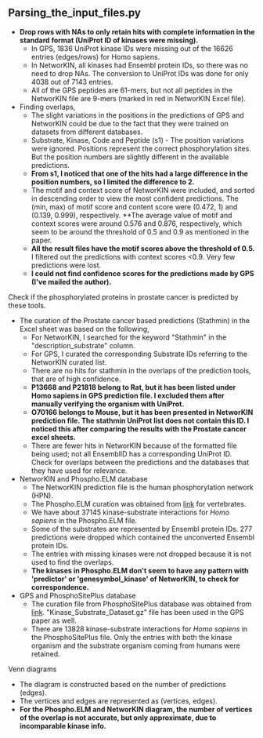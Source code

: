 ## Parsing_the_input_files.py  
- **Drop rows with NAs to only retain hits with complete information in the standard format (UniProt ID of kinases were missing).** 
  - In GPS, 1836 UniProt kinase IDs were missing out of the 16626 entries (edges/rows) for Homo sapiens.  
  - In NetworKIN, all kinases had Ensembl protein IDs, so there was no need to drop NAs. The conversion to UniProt IDs was done for only 4038 out of 7143 entries.  
  - All of the GPS peptides are 61-mers, but not all peptides in the NetworKIN file are 9-mers (marked in red in NetworKIN Excel file).  
- Finding overlaps,  
  - The slight variations in the positions in the predictions of GPS and NetworKIN could be due to the fact that they were trained on datasets from different databases.  
  - Substrate, Kinase, Code and Peptide (s1) - The position variations were ignored. Positions represent the correct phosphorylation sites. But the position numbers are slightly different in the available predictions.  
  - **From s1, I noticed that one of the hits had a large difference in the position numbers, so I limited the difference to 2.** 
  - The motif and context score of NetworKIN were included, and sorted in descending order to view the most confident predictions. The (min, max) of motif score and content score were (0.472, 1) and (0.139, 0.999), respectively. **The average value of motif and context scores were around 0.576 and 0.876, respectively, which seem to be around the threshold of 0.5 and 0.9 as mentioned in the paper.  
  - **All the result files have the motif scores above the threshold of 0.5.** I filtered out the predictions with context scores <0.9. Very few predictions were lost.  
  - **I could not find confidence scores for the predictions made by GPS (I've mailed the author).**

Check if the phosphorylated proteins in prostate cancer is predicted by these tools.  
- The curation of the Prostate cancer based predictions (Stathmin) in the Excel sheet was based on the following,  
  - For NetworKIN, I searched for the keyword "Stathmin" in the "description_substrate" column.  
  - For GPS, I curated the corresponding Substrate IDs referring to the NetworKIN curated list.  
  - There are no hits for stathmin in the overlaps of the prediction tools, that are of high confidence.    
  - **P13668 and P21818 belong to Rat, but it has been listed under Homo sapiens in GPS prediction file. I excluded them after manually verifying the organism with UniProt.**  
  - **O70166 belongs to Mouse, but it has been presented in NetworKIN prediction file. The stathmin UniProt list does not contain this ID. I noticed this after comparing the results with the Prostate cancer excel sheets.** 
  - There are fewer hits in NetworKIN because of the formatted file being used; not all EnsemblID has a corresponding UniProt ID.  
Check for overlaps between the predictions and the databases that they have used for relevance.  
- NetworKIN and Phospho.ELM database
  - The NetworKIN prediction file is the human phosphorylation network (HPN).  
  - The Phospho.ELM curation was obtained from [link](http://phospho.elm.eu.org/dataset.html) for vertebrates.  
  - We have about 37145 kinase-substrate interactions for *Homo sapiens* in the Phospho.ELM file.    
  - Some of the substrates are represented by Ensembl protein IDs. 277 predictions were dropped which contained the unconverted Ensembl protein IDs.  
  - The entries with missing kinases were not dropped because it is not used to find the overlaps.  
  - **The kinases in Phospho.ELM don't seem to have any pattern with 'predictor' or 'genesymbol_kinase' of NetworKIN, to check for correspondence.**  
- GPS and PhosphoSitePlus database  
  - The curation file from PhosphoSitePlus database was obtained from [link](https://www.phosphosite.org/staticDownloads). "Kinase_Substrate_Dataset.gz" file has been used in the GPS paper as well.  
  - There are 13828 kinase-substrate interactions for *Homo sapiens* in the PhosphoSitePlus file. Only the entries with both the kinase organism and the substrate organism coming from humans were retained.  

Venn diagrams  
- The diagram is constructed based on the number of predictions (edges).
- The vertices and edges are represented as (vertices, edges).
- **For the Phospho.ELM and NetworKIN diagram, the number of vertices of the overlap is not accurate, but only approximate, due to incomparable kinase info.**
